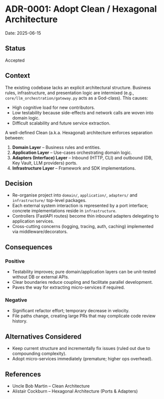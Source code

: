 # ADR-0001: Adopt Clean / Hexagonal Architecture

Date: 2025-06-15

## Status

Accepted

## Context

The existing codebase lacks an explicit architectural structure. Business rules, infrastructure, and presentation logic are intermixed (e.g., `core/llm_orchestration/gateway.py` acts as a God-class). This causes:

- High cognitive load for new contributors.
- Low testability because side-effects and network calls are woven into domain logic.
- Difficult scalability and future service extraction.

A well-defined Clean (a.k.a. Hexagonal) architecture enforces separation between:

1. **Domain Layer** – Business rules and entities.
2. **Application Layer** – Use-cases orchestrating domain logic.
3. **Adapters (Interface) Layer** – Inbound (HTTP, CLI) and outbound (DB, Key Vault, LLM providers) ports.
4. **Infrastructure Layer** – Framework and SDK implementations.

## Decision

- Re-organise project into `domain/`, `application/`, `adapters/` and `infrastructure/` top-level packages.
- Each external system interaction is represented by a port interface; concrete implementations reside in `infrastructure`.
- Controllers (FastAPI routes) become thin inbound adapters delegating to application services.
- Cross-cutting concerns (logging, tracing, auth, caching) implemented via middleware/decorators.

## Consequences

### Positive

- Testability improves; pure domain/application layers can be unit-tested without DB or external APIs.
- Clear boundaries reduce coupling and facilitate parallel development.
- Paves the way for extracting micro-services if required.

### Negative

- Significant refactor effort; temporary decrease in velocity.
- File paths change, creating large PRs that may complicate code review history.

## Alternatives Considered

- Keep current structure and incrementally fix issues (ruled out due to compounding complexity).
- Adopt micro-services immediately (premature; higher ops overhead).

## References

- Uncle Bob Martin – Clean Architecture
- Alistair Cockburn – Hexagonal Architecture (Ports & Adapters)

